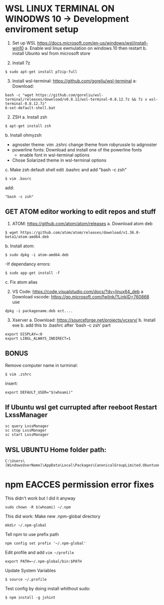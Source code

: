 # WSL LINUX TERMINAL ON WINODWS 10 -> Development enviroment setup

1. Set up WSL
https://docs.microsoft.com/en-us/windows/wsl/install-win10
a. Enable wsl linux ewmulation on windows 10 then restart
b. install Ubunto wsl from microsoft store

2. Install 7z
```
$ sudo apt-get install p7zip-full
```

3. Install wsl-terminal: https://github.com/goreliu/wsl-terminal
a: Download:
```
bash -c "wget https://github.com/goreliu/wsl-terminal/releases/download/v0.8.12/wsl-terminal-0.8.12.7z && 7z x wsl-terminal-0.8.12.7z"
6-set-default-shell.bat
```

2. ZSH
 a. Install zsh
 ```
 $ apt-get install zsh
```

b. Install ohmyzsh
 - agnoster theme: vim .zshrc change theme from robyrussle to adgnoster
 - powerline fonts: Download and install one of the powerline fonts
   - enable font in wsl-terminal options
 - Chose Solarized theme in wsl-terminal options

c. Make zsh default shell edit .bashrc and add "bash -c zsh"
```
$ vim .basrc
```
add:
```
"bash -c zsh"
```

## GET ATOM editor working to edit repos and stuff
1. ATOM: https://github.com/atom/atom/releases
a. Download atom deb
```
$ wget https://github.com/atom/atom/releases/download/v1.36.0-beta1/atom-amd64.deb
```
b. Install atom:
```
$ sudo dpkg -i atom-amd64.deb
```
-If dependancy errors:
```
$ sudo app-get install -f
```
c. Fix atom alias

2. VS Code: https://code.visualstudio.com/docs/?dv=linux64_deb
a Download vscode: https://go.microsoft.com/fwlink/?LinkID=760868  
use
```
dpkg -i packagename.deb ect....
```

3. Xserver
a. Download: https://sourceforge.net/projects/vcxsrv/
b. Install exe
b. add this to .bashrc after 'bash -c zsh' part
 ```
export DISPLAY=:0
export LIBGL_ALWAYS_INDIRECT=1
 ```

## BONUS
Remove computer name in turminal:
```
$ vim .zshrc
```
insert:
```
export DEFAULT_USER="$(whoami)"
```

## If Ubuntu wsl get currupted after reeboot Restart LxssManager
```
sc query LxssManager
sc stop LxssManager
sc start LxssManager
```

## WSL UBUNTU Home folder path:
```
C:\Users\[WindowsUserName]\AppData\Local\Packages\CanonicalGroupLimited.UbuntuonWindows_79rhkp1fndgsc\LocalState\rootfs
```

# npm EACCES permission error fixes
This didn't work but I did it anyway
```
sudo chown -R $(whoami) ~/.npm
```
This did work:
Make new .npm-global directory
```
mkdir ~/.npm-global
```
Tell npm to use prefix path
```
npm config set prefix '~/.npm-global'
```

Edit profile and add ```vim ~/profile```
```
export PATH=~/.npm-global/bin:$PATH
```
Update System Variables
```
$ source ~/.profile
```
Test config by doing install whithout sudo:
```
$ npm install -g jshint
```
